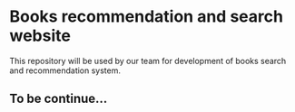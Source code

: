 # Books recommendation and search website

This repository will be used by our team for development of books
search and recommendation system.

## To be continue...
